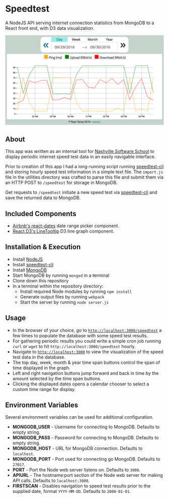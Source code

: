 # Speedtest
A NodeJS API serving internet connection statistics from MongoDB to a React front end, with D3 data visualization.

![speedtest screenshot](https://raw.githubusercontent.com/NewEvolution/speedtest/master/speedtest_screenshot.png)

## About
This app was written as an internal tool for [Nashville Software School](http://nashvillesoftwareschool.com) to display periodic internet speed test data in an easily navigable interface.

Prior to creation of this app I had a long-running script running [speedtest-cli](https://github.com/sivel/speedtest-cli) and storing hourly speed test information in a simple text file.  The `import.js` file in the utilities directory was crafted to parse this file and submit them via an HTTP POST to `/speedtest` for storage in MongoDB.

Get requests to `/speedtest` initiate a new speed test via [speedtest-cli](https://github.com/sivel/speedtest-cli) and save the returned data to MongoDB.

## Included Components
- [Airbnb's react-dates](https://github.com/airbnb/react-dates) date range picker component.
- [React D3's LineTooltip](http://www.reactd3.org/) D3 line graph component.

## Installation & Execution
- Install [NodeJS](https://nodejs.org)
- Install [speedtest-cli](https://github.com/sivel/speedtest-cli)
- Install [MongoDB](https://www.mongodb.com/)
- Start MongoDB by running `mongod` in a terminal
- Clone down this repository
- In a terminal within the repository directory:
  - Install required Node modules by running `npm install`
  - Generate output files by running `webpack`
  - Start the server by running `node server.js`

## Usage
- In the browser of your choice, go to [`http://localhost:3000/speedtest`](http://localhost:3000/speedtest) a few times to populate the database with some speed test results.
- For gathering periodic results you could write a simple cron job running `curl` or `wget` to hit `http://localhost:3000/speedtest` hourly.
- Navigate to [`http://localhost:3000`](http://localhost:3000/) to view the visualization of the speed test data in the database.
- The top day, week, month & year time span buttons control the span of time displayed in the graph.
- Left and right navigation buttons jump forward and back in time by the amount selected by the time span buttons.
- Clicking the displayed dates opens a calendar chooser to select a custom time range for display.

## Environment Variables
Several environment variables can be used for additional configuration.
- **MONGODB_USER** - Username for connecting to MongoDB. Defaults to empty string.
- **MONGODB_PASS** - Password for connecting to MongoDB. Defaults to empty string.
- **MONGODB_HOST** - URL for MongoDB connection. Defaults to `localhost`.
- **MONGODB_PORT** - Port used for connecting go MongoDB. Defaults to `27017`.
- **PORT** - Port the Node web server listens on. Defaults to `3000`.
- **APIURL** - The hostname:port section of the Node web server for making API calls. Defaults to `localhost:3000`.
- **FIRSTSCAN** - Disables navigation to speed test results prior to the supplied date, format `YYYY-MM-DD`. Defaults to `2000-01-01`.
